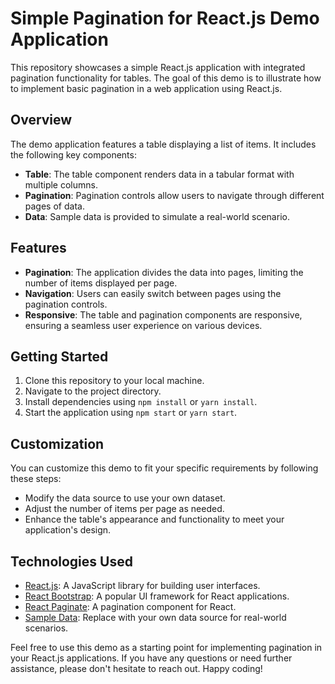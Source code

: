 # Simple Pagination for React.js Demo Application

This repository showcases a simple React.js application with integrated pagination functionality for tables. The goal of this demo is to illustrate how to implement basic pagination in a web application using React.js.

## Overview
The demo application features a table displaying a list of items. It includes the following key components:

- **Table**: The table component renders data in a tabular format with multiple columns.
- **Pagination**: Pagination controls allow users to navigate through different pages of data.
- **Data**: Sample data is provided to simulate a real-world scenario.

## Features
- **Pagination**: The application divides the data into pages, limiting the number of items displayed per page.
- **Navigation**: Users can easily switch between pages using the pagination controls.
- **Responsive**: The table and pagination components are responsive, ensuring a seamless user experience on various devices.

## Getting Started
1. Clone this repository to your local machine.
2. Navigate to the project directory.
3. Install dependencies using `npm install` or `yarn install`.
4. Start the application using `npm start` or `yarn start`.

## Customization
You can customize this demo to fit your specific requirements by following these steps:

- Modify the data source to use your own dataset.
- Adjust the number of items per page as needed.
- Enhance the table's appearance and functionality to meet your application's design.

## Technologies Used
- [React.js](https://reactjs.org/): A JavaScript library for building user interfaces.
- [React Bootstrap](https://react-bootstrap.github.io/): A popular UI framework for React applications.
- [React Paginate](https://github.com/AdeleD/react-paginate): A pagination component for React.
- [Sample Data](#): Replace with your own data source for real-world scenarios.



Feel free to use this demo as a starting point for implementing pagination in your React.js applications. If you have any questions or need further assistance, please don't hesitate to reach out. Happy coding!
